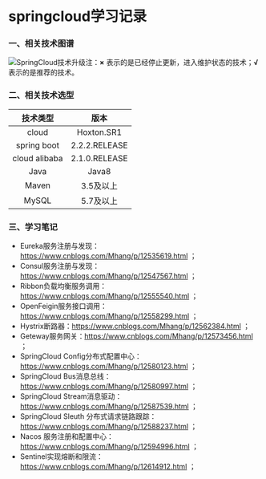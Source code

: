 # springcloud学习记录
### 一、相关技术图谱

![SpringCloud技术升级](https://images.cnblogs.com/cnblogs_com/Mhang/1338654/o_200402093218SpringCloud%E6%8A%80%E6%9C%AF%E5%8D%87%E7%BA%A7.png)注：**×** 表示的是已经停止更新，进入维护状态的技术；**√** 表示的是推荐的技术。

### 二、相关技术选型

|   技术类型    |     版本      |
| :-----------: | :-----------: |
|     cloud     |  Hoxton.SR1   |
|  spring boot  | 2.2.2.RELEASE |
| cloud alibaba | 2.1.0.RELEASE |
|     Java      |     Java8     |
|     Maven     |   3.5及以上   |
|     MySQL     |   5.7及以上   |

### 三、学习笔记

- Eureka服务注册与发现：https://www.cnblogs.com/Mhang/p/12535619.html ；
- Consul服务注册与发现：https://www.cnblogs.com/Mhang/p/12547567.html ；
- Ribbon负载均衡服务调用：https://www.cnblogs.com/Mhang/p/12555540.html ；
- OpenFeigin服务接口调用：https://www.cnblogs.com/Mhang/p/12558299.html ；
- Hystrix断路器：https://www.cnblogs.com/Mhang/p/12562384.html ；
- Geteway服务网关：https://www.cnblogs.com/Mhang/p/12573456.html ；
- SpringCloud Config分布式配置中心：https://www.cnblogs.com/Mhang/p/12580123.html ；
- SpringCloud Bus消息总线：https://www.cnblogs.com/Mhang/p/12580997.html ；
- SpringCloud Stream消息驱动：https://www.cnblogs.com/Mhang/p/12587539.html ；
- SpringCloud Sleuth 分布式请求链路跟踪：https://www.cnblogs.com/Mhang/p/12588237.html ；
- Nacos 服务注册和配置中心：https://www.cnblogs.com/Mhang/p/12594996.html ；
- Sentinel实现熔断和限流：https://www.cnblogs.com/Mhang/p/12614912.html ；

